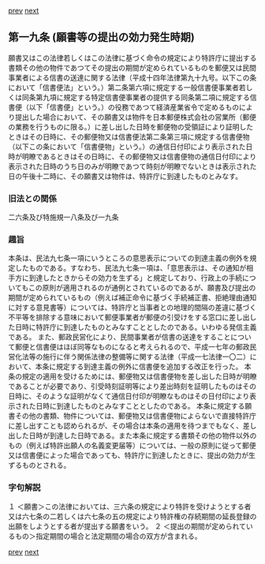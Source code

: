 [prev](/specific\markdowns\特許法\022_Mp-Ch_1-At_18_2.md)
[next](/specific\markdowns\特許法\024_Mp-Ch_1-At_20.md)
## 第一九条 (願書等の提出の効力発生時期)
願書又はこの法律若しくはこの法律に基づく命令の規定により特許庁に提出する書類その他の物件であつてその提出の期間が定められているものを郵便又は民間事業者による信書の送達に関する法律（平成十四年法律第九十九号。以下この条において「信書便法」という。）第二条第六項に規定する一般信書便事業者若しくは同条第九項に規定する特定信書便事業者の提供する同条第二項に規定する信書便（以下「信書便」という。）の役務であつて経済産業省令で定めるものにより提出した場合において、その願書又は物件を日本郵便株式会社の営業所（郵便の業務を行うものに限る。）に差し出した日時を郵便物の受領証により証明したときはその日時に、その郵便物又は信書便法第二条第三項に規定する信書便物（以下この条において「信書便物」という。）の通信日付印により表示された日時が明瞭であるときはその日時に、その郵便物又は信書便物の通信日付印により表示された日時のうち日のみが明瞭であつて時刻が明瞭でないときは表示された日の午後十二時に、その願書又は物件は、特許庁に到達したものとみなす。

### 旧法との関係
二六条及び特施規一八条及び一九条

### 趣旨
本条は、民法九七条一項にいうところの意思表示についての到達主義の例外を規定したものである。すなわち、民法九七条一項は、「意思表示は、その通知が相手方に到達したときからその効力を生ずる」と規定しており、行政上の手続についてもこの原則が適用されるのが通例とされているのであるが、願書及び提出の期間が定められているもの（例えば補正命令に基づく手続補正書、拒絶理由通知に対する意見書等）については、特許庁と当事者との地理的間隔の差違に基づく不平等を排除する意味において郵便事業者が郵便の引受けをする窓口に差し出した日時に特許庁に到達したものとみなすこととしたのである。いわゆる発信主義である。
また、郵政民営化により、民間事業者が信書の送達をすることについて郵便と信書便はほぼ同等なものになると考えられるので、平成一七年の郵政民営化法等の施行に伴う関係法律の整備等に関する法律（平成一七法律一〇二）において、本条に規定する到達主義の例外に信書便を追加する改正を行った。
本条の規定の適用を受けるためには、郵便物又は信書便物を差し出した日時が明瞭であることが必要であり、引受時刻証明等により差出時刻を証明したものはその日時に、そのような証明がなくて通信日付印が明瞭なものはその日付印により表示された日時に到達したものとみなすこととしたのである。
本条に規定する願書その他の書類、物件については、郵便物又は信書便物によらないで直接特許庁に差し出すことも認められるが、その場合は本条の適用を待つまでもなく、差し出した日時が到達した日時である。また本条に規定する書類その他の物件以外のもの（例えば特許出願人の名義変更届等）については、一般の原則に従って郵便又は信書便によった場合であっても、特許庁に到達したときに、提出の効力が生ずるものとされる。

### 字句解説
１ ＜願書＞この法律においては、三六条の規定により特許を受けようとする者又は六七条の二若しくは六七条の五の規定により特許権の存続期間の延長登録の出願をしようとする者が提出する願書をいう。
２ ＜提出の期間が定められているもの＞指定期間の場合と法定期間の場合の双方が含まれる。

[prev](/specific\markdowns\特許法\022_Mp-Ch_1-At_18_2.md)
[next](/specific\markdowns\特許法\024_Mp-Ch_1-At_20.md)